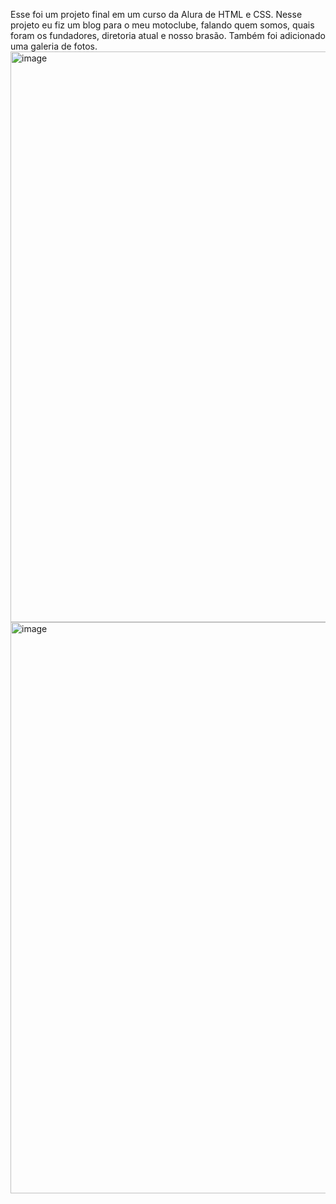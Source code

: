 Esse foi um projeto final em um curso da Alura de HTML e CSS.
Nesse projeto eu fiz um blog para o meu motoclube, falando quem somos, quais foram os fundadores, diretoria atual e nosso brasão. 
Também foi adicionado uma galeria de fotos.
<img width="1899" height="913" alt="image" src="https://github.com/user-attachments/assets/9f6b4bce-aa98-4626-9ff4-08f1915bf635" />
<img width="1902" height="914" alt="image" src="https://github.com/user-attachments/assets/9dd59c89-fb4e-4910-b4db-223e86d88cf4" />

